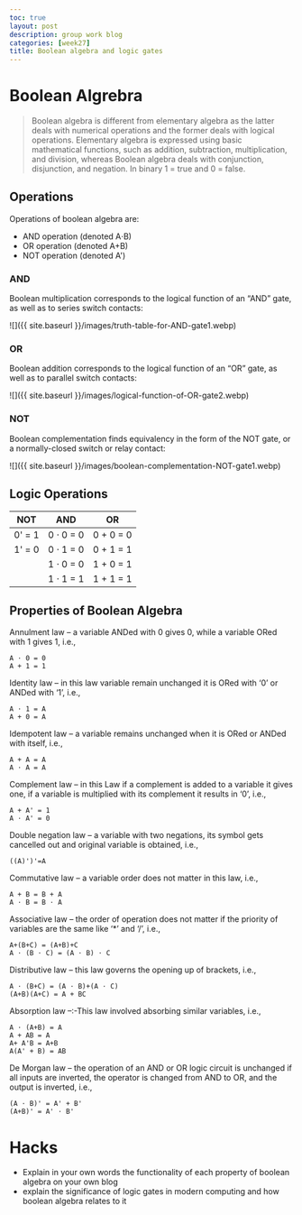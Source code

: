 ```yaml
---
toc: true
layout: post
description: group work blog
categories: [week27]
title: Boolean algebra and logic gates
---
```


# Boolean Algrebra
> Boolean algebra is different from elementary algebra as the latter deals with numerical operations and the former deals with logical operations. Elementary algebra is expressed using basic mathematical functions, such as addition, subtraction, multiplication, and division, whereas Boolean algebra deals with conjunction, disjunction, and negation. In binary 1 = true and 0 = false.


## Operations
Operations of boolean algebra are:
  - AND operation (denoted A⋅B)
  - OR operation (denoted A+B)
  - NOT operation (denoted A')

### AND
Boolean multiplication corresponds to the logical function of an “AND” gate, as well as to series switch contacts:

![]({{ site.baseurl }}/images/truth-table-for-AND-gate1.webp)


### OR
Boolean addition corresponds to the logical function of an “OR” gate, as well as to parallel switch contacts:

![]({{ site.baseurl }}/images/logical-function-of-OR-gate2.webp)


### NOT
Boolean complementation finds equivalency in the form of the NOT gate, or a normally-closed switch or relay contact:

![]({{ site.baseurl }}/images/boolean-complementation-NOT-gate1.webp)


## Logic Operations

|NOT|AND|OR|
|-|-|-|
|0' = 1|0 ⋅ 0 = 0|0 + 0 = 0|
|1' = 0|0 ⋅ 1 = 0|0 + 1 = 1|
||1 ⋅ 0 = 0|1 + 0 = 1|
||1 ⋅ 1 = 1|1 + 1 = 1|


## Properties of Boolean Algebra

Annulment law – a variable ANDed with 0 gives 0, while a variable ORed with 1 gives 1, i.e., 
```
A ⋅ 0 = 0 
A + 1 = 1 
```
Identity law – in this law variable remain unchanged it is ORed with ‘0’ or ANDed with ‘1’, i.e., 
```
A ⋅ 1 = A 
A + 0 = A 
```
Idempotent law – a variable remains unchanged when it is ORed or ANDed with itself, i.e., 
```
A + A = A 
A ⋅ A = A 
```
Complement law – in this Law if a complement is added to a variable it gives one, if a variable is multiplied with its complement it results in ‘0’, i.e., 
```
A + A' = 1 
A ⋅ A' = 0 
```
Double negation law – a variable with two negations, its symbol gets cancelled out and original variable is obtained, i.e., 
```
((A)')'=A 
```
Commutative law – a variable order does not matter in this law, i.e., 
```
A + B = B + A 
A ⋅ B = B ⋅ A  
```
Associative law – the order of operation does not matter if the priority of variables are the same like ‘*’ and ‘/’, i.e., 
```
A+(B+C) = (A+B)+C 
A ⋅ (B ⋅ C) = (A ⋅ B) ⋅ C  
```
Distributive law – this law governs the opening up of brackets, i.e., 
```
A ⋅ (B+C) = (A ⋅ B)+(A ⋅ C) 
(A+B)(A+C) = A + BC 
```
Absorption law –:-This law involved absorbing similar variables, i.e., 
```
A ⋅ (A+B) = A 
A + AB = A 
A+ A'B = A+B 
A(A' + B) = AB
```
De Morgan law – the operation of an AND or OR logic circuit is unchanged if all inputs are inverted, the operator is changed from AND to OR, and the output is inverted, i.e., 
```
(A ⋅ B)' = A' + B' 
(A+B)' = A' ⋅ B' 
```

# Hacks
- Explain in your own words the functionality of each property of boolean algebra on your own blog
- explain the significance of logic gates in modern computing and how boolean algebra relates to it